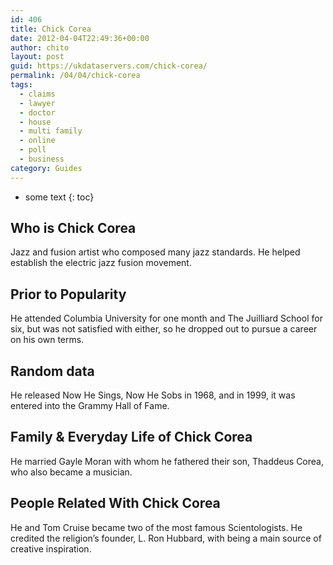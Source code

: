 ```yaml
---
id: 406
title: Chick Corea
date: 2012-04-04T22:49:36+00:00
author: chito
layout: post
guid: https://ukdataservers.com/chick-corea/
permalink: /04/04/chick-corea
tags:
  - claims
  - lawyer
  - doctor
  - house
  - multi family
  - online
  - poll
  - business
category: Guides
---
```


* some text
{: toc}


## Who is  Chick Corea
                  
                  
                  
Jazz and fusion artist who composed many jazz standards. He helped establish the electric jazz fusion movement.
                  
                
                
                
## Prior to Popularity 
                  
                  
                  
He attended Columbia University for one month and The Juilliard School for six, but was not satisfied with either, so he dropped out to pursue a career on his own terms.
                  
                
                
                
## Random data 
                  
                  
                  
He released Now He Sings, Now He Sobs in 1968, and in 1999, it was entered into the Grammy Hall of Fame.
                  
                
                
                
## Family & Everyday Life of Chick Corea
                  
                  
                  
He married Gayle Moran with whom he fathered their son, Thaddeus Corea, who also became a musician.
                  
                
                
                
## People Related With  Chick Corea
                  
                  
                  
He and Tom Cruise became two of the most famous Scientologists. He credited the religion&#8217;s founder, L. Ron Hubbard, with being a main source of creative inspiration.
                  
                
              
            
          
          
          
    
    
  
